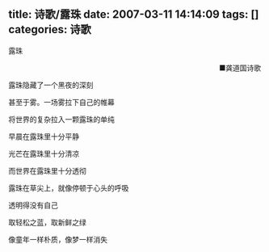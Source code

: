 title: 诗歌/露珠
date: 2007-03-11 14:14:09
tags: []
categories: 诗歌
---
 <p>露珠</p> 
 <p align="right"> ■龚道国诗歌&nbsp;</p> 
 <p>露珠隐藏了一个黑夜的深刻</p> 
 <p>甚至于雾。一场雾拉下自己的帷幕</p> 
 <p>将世界的复杂拉入一颗露珠的单纯</p> 
 <p>早晨在露珠里十分平静</p> 
 <p>光芒在露珠里十分清凉</p> 
 <p>而世界在露珠里十分透彻</p> 
 <p>露珠在草尖上，就像停顿于心头的呼吸</p> 
<!-- more --><p>透明得没有自己</p> 
 <p>取轻松之蓝，取新鲜之绿</p> 
 <p>像童年一样朴质，像梦一样消失</p> 
